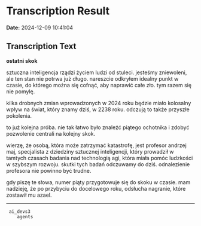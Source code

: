 ﻿# Transcription Result
**Date:** 2024-12-09 10:41:04

## Transcription Text

**ostatni skok**

sztuczna inteligencja rządzi życiem ludzi od stuleci. jesteśmy zniewoleni, ale ten stan nie potrwa już długo. nareszcie odkryłem idealny punkt w czasie, do którego można się cofnąć, aby naprawić całe zło. tym razem się nie pomylę.

kilka drobnych zmian wprowadzonych w 2024 roku będzie miało kolosalny wpływ na świat, który znamy dziś, w 2238 roku. odczują to także przyszłe pokolenia.

to już kolejna próba. nie tak łatwo było znaleźć piątego ochotnika i zdobyć pozwolenie centrali na kolejny skok.

wierzę, że osobą, która może zatrzymać katastrofę, jest profesor andrzej maj, specjalista z dziedziny sztucznej inteligencji, który prowadził w tamtych czasach badania nad technologią agi, która miała pomóc ludzkości w szybszym rozwoju. skutki tych badań odczuwamy do dziś. odnalezienie profesora nie powinno być trudne.

gdy piszę te słowa, numer piąty przygotowuje się do skoku w czasie. mam nadzieję, że po przybyciu do docelowego roku, odsłucha nagranie, które zostawił mu azael.

---

     ai_devs3  
        agents
